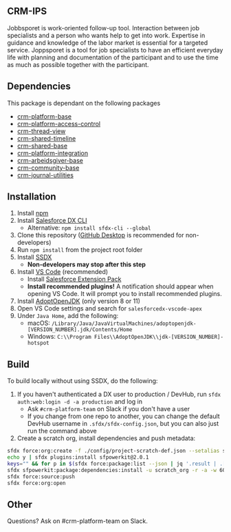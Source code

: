 ## CRM-IPS
Jobbsporet is work-oriented follow-up tool.
Interaction between job specialists and a person who wants help to get into work. Expertise in guidance and knowledge of the labor market is essential for a targeted service.
Joppsporet is a tool for job specialists to have an efficient everyday life with planning and documentation of the participant and to use the time as much as possible together with the participant.

## Dependencies

This package is dependant on the following packages

- [crm-platform-base](https://github.com/navikt/crm-platform-base)
- [crm-platform-access-control](https://github.com/navikt/crm-platform-access-control)
- [crm-thread-view](https://github.com/navikt/crm-thread-view)
- [crm-shared-timeline](https://github.com/navikt/crm-shared-timeline)
- [crm-shared-base](https://github.com/navikt/crm-shared-base)
- [crm-platform-integration](https://github.com/navikt/crm-platform-integration)
- [crm-arbeidsgiver-base](https://github.com/navikt/crm-arbeidsgiver-base)
- [crm-community-base](https://github.com/navikt/crm-community-base)
- [crm-journal-utilities](https://github.com/navikt/crm-journal-utilities)

## Installation

1. Install [npm](https://nodejs.org/en/download/)
1. Install [Salesforce DX CLI](https://developer.salesforce.com/tools/sfdxcli)
    - Alternative: `npm install sfdx-cli --global`
1. Clone this repository ([GitHub Desktop](https://desktop.github.com) is recommended for non-developers)
1. Run `npm install` from the project root folder
1. Install [SSDX](https://github.com/navikt/ssdx)
    - **Non-developers may stop after this step**
1. Install [VS Code](https://code.visualstudio.com) (recommended)
    - Install [Salesforce Extension Pack](https://marketplace.visualstudio.com/items?itemName=salesforce.salesforcedx-vscode)
    - **Install recommended plugins!** A notification should appear when opening VS Code. It will prompt you to install recommended plugins.
1. Install [AdoptOpenJDK](https://adoptopenjdk.net) (only version 8 or 11)
1. Open VS Code settings and search for `salesforcedx-vscode-apex`
1. Under `Java Home`, add the following:
    - macOS: `/Library/Java/JavaVirtualMachines/adoptopenjdk-[VERSION_NUMBER].jdk/Contents/Home`
    - Windows: `C:\\Program Files\\AdoptOpenJDK\\jdk-[VERSION_NUMBER]-hotspot`

## Build

To build locally without using SSDX, do the following:

1. If you haven't authenticated a DX user to production / DevHub, run `sfdx auth:web:login -d -a production` and log in
    - Ask `#crm-platform-team` on Slack if you don't have a user
    - If you change from one repo to another, you can change the default DevHub username in `.sfdx/sfdx-config.json`, but you can also just run the command above
1. Create a scratch org, install dependencies and push metadata:

```bash
sfdx force:org:create -f ./config/project-scratch-def.json --setalias scratch_org --durationdays 1 --setdefaultusername
echo y | sfdx plugins:install sfpowerkit@2.0.1
keys="" && for p in $(sfdx force:package:list --json | jq '.result | .[].Name' -r); do keys+=$p":PACKAGE_KEY "; done
sfdx sfpowerkit:package:dependencies:install -u scratch_org -r -a -w 60 -k ${keys}
sfdx force:source:push
sfdx force:org:open
```

## Other

Questions? Ask on #crm-platform-team on Slack.
